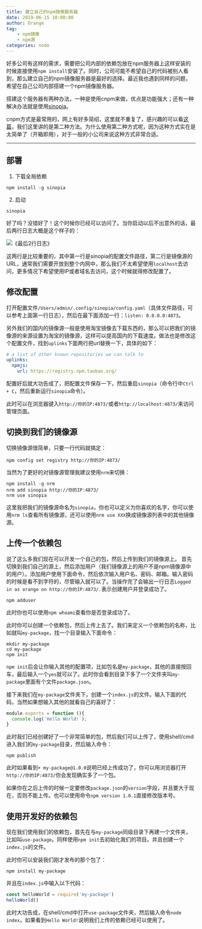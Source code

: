 ```yaml
---
title: 建立自己的npm镜像服务器
date: 2019-06-15 10:00:00
author: Orange
tag:
	- npm镜像
	- npm源
categories: node
---
```


好多公司有这样的需求，需要把公司内部的依赖包放在npm服务器上这样安装的时候直接使用`npm install`安装了。同时，公司可能不希望自己的代码被别人看到，那么建立自己的npm镜像服务器是最好的选择。最近我也遇到同样的问题，希望在自己公司内部搭建一个npm镜像服务器。

搭建这个服务器有两种办法，一种是使用cnpm来做，优点是功能强大；还有一种解决办法就是使用[sinopia](https://github.com/rlidwka/sinopia)。

cnpm方式是最常用的，网上有好多简绍，这里就不重复了，感兴趣的可以看[这篇](https://juejin.im/post/5a386b0d6fb9a0450f220c59)，我们这里讲的是第二种方法。为什么使用第二种方式呢，因为这种方式实在是太简单了（开箱即用），对于一般的小公司来说这种方式非常合适。

----

## 部署 ##

1. 下载全局依赖

```shell
npm install -g sinopia
```

2. 启动

```shell
sinopia
```

好了吗？没错好了！这个时候你已经可以访问了。当你启动以后不出意外的话，最后两行日志大概是这个样子的：

![《最后2行日志》](1.jpeg)

这两行是比较重要的，其中第一行是sinopia的配置文件路径，第二行是镜像源的URL，通常我们需要开放到整个内网中，那么我们不太希望使用`localhost`去访问，更多情况下希望使用IP或者域名去访问，这个时候就得修改配置了。

## 修改配置 ##

打开配置文件`/Users/admin/.config/sinopia/config.yaml`（具体文件路径，可以参考上面第一行日志），然后在最下面添加一行：`listen: 0.0.0.0:4873`。

另外我们的国内的镜像源一般是使用淘宝镜像去下载东西的，那么可以把我们的镜像源的来源设置为淘宝的镜像源，这样可以提高国内的下载速度。做法也是修改这个配置文件，找到`uplinks`下面两行把url替换一下，具体的如下：

```yaml
# a list of other known repositories we can talk to
uplinks:
  npmjs:
    url: https://registry.npm.taobao.org/
```

配置好后就大功告成了，把配置文件保存一下，然后重启`sinopia`（命令行中`Ctrl + C`，然后重新运行`sinopia`命令）。

此时可以在浏览器键入`http://你的IP:4873/`或者`http://localhost:4873/`来访问管理页面。

## 切换到我们的镜像源 ##

切换镜像源很简单，只要一行代码就搞定：

```shell
npm config set registry http://你的IP:4873/
```

当然为了更好的对镜像源管理我建议使用`nrm`来切换：

```shell
npm install -g nrm
nrm add sinopia http://你的IP:4873/
nrm use sinopia
```

这里我把我们的镜像源命名为`sinopia`，你也可以定义为你喜欢的名字，你可以使用`nrm ls`查看所有镜像源，还可以使用`nrm use XXX`换成镜像源列表中的其他镜像源。

## 上传一个依赖包 ##

说了这么多我们现在可以开发一个自己的包，然后上传到我们的镜像源上。
首先切换到我们自己的源上，然后添加用户（我们镜像源上的用户不是npm镜像源中的用户）。添加用户使用下面命令，然后依次输入用户名、密码、邮箱。输入密码的时候是看不到字符的，尽管输入就可以了。当操作完了会输出一行日志`Logged in as orange on http://你的IP:4873/.`表示创建用户并登录成功了。

```shell
npm adduser
```

此时你也可以使用`npm whoami`查看你是否登录成功了。

此时你可以创建一个依赖包，然后上传上去了。我们来定义一个依赖包的名称，比如就叫`my-package`，找一个目录输入下面命令：

```shell
mkdir my-package
cd my-package
npm init
```

`npm init`后会让你输入其他的配置项，比如包名是`my-package`，其他的直接按回车，最后输入一个`yes`就可以了。此时你会看到目录下多了一个文件夹叫`my-package`里面有个文件`package.json`。

接下来我们在`my-package`文件夹下，创建一个`index.js`的文件。输入下面的代码，当然如果想输入其他的就看自己的喜好了：

```JavaScript
module.exports = function (){
  console.log(`Hello World!`);
}
```

此时我们已经创建好了一个非常简单的包，然后我们可以上传了，使用shell/cmd进入我们的`my-package`目录，然后输入命令：

```shell
npm publish
```

此时如果看到`+ my-package@1.0.0`说明已经上传成功了，你可以用浏览器打开`http://你的IP:4873/`你会发现确实多了一个包。

如果你在之后上传的时候一定要修改`package.json`的`version`字段，并且要大于现在，否则不能上传。也可以使用命令`npm version 1.0.1`直接修改版本号。

## 使用开发好的依赖包 ##

现在我们使用我们的依赖包，首先在与`my-package`同级目录下再建一个文件夹，比如叫`use-package`。同样使用`npm init`去初始化我们的项目。并且创建一个`index.js`的文件。

此时你可以安装我们刚才发布的那个包了：

```shell
npm install my-package
```

并且在`index.js`中输入以下代码：

```JavaScript
const helloWorld = require('my-package')
helloWorld()
```

此时大功告成，在shell/cmd中打开`use-package`文件夹，然后输入命令`node index`，如果看到`Hello World!`说明我们上传的依赖已经可以使用了。
